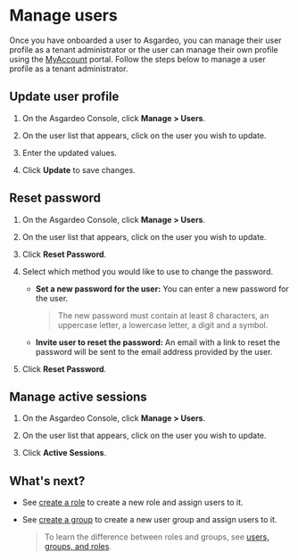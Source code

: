 # Manage users

Once you have onboarded a user to Asgardeo, you can manage their user profile as a tenant administrator or the user can
manage their own profile using the
[MyAccount](https://dev.myaccount.asgardeo.io/login) portal. Follow the steps below to manage a user profile as a tenant
administrator.

## Update user profile

1. On the Asgardeo Console, click **Manage > Users**.

2. On the user list that appears, click on the user you wish to update.

3. Enter the updated values.

4. Click **Update** to save changes.

## Reset password

1. On the Asgardeo Console, click **Manage > Users**.

2. On the user list that appears, click on the user you wish to update.

3. Click **Reset Password**.

4. Select which method you would like to use to change the password.

    - **Set a new password for the user:** You can enter a new password for the user.
      > The new password must contain at least 8 characters, an uppercase letter, a lowercase letter, a digit and a symbol.

    - **Invite user to reset the password:** An email with a link to reset the password will be sent to the email
      address provided by the user.

5. Click **Reset Password**.

## Manage active sessions

1. On the Asgardeo Console, click **Manage > Users**.

2. On the user list that appears, click on the user you wish to update.

3. Click **Active Sessions**.

## What's next?

- See [create a role](../users/create-role.md) to create a new role and assign users to it.
- See [create a group](../users/create-group.md) to create a new user group and assign users to it.

  > To learn the difference between roles and groups, see [users, groups, and roles](../../concepts/user-mgt/users-groups-roles.md).